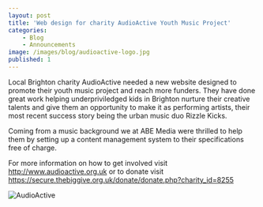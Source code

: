 ```yaml
---
layout: post
title: 'Web design for charity AudioActive Youth Music Project'
categories:
    - Blog
    - Announcements
image: /images/blog/audioactive-logo.jpg
published: 1
---
```

Local Brighton charity AudioActive needed a new website designed to promote their youth music project and reach more funders. They have done great work helping underpriviledged kids in Brighton nurture their creative talents and give them an opportunity to make it as performing artists, their most recent success story being the urban music duo Rizzle Kicks.

Coming from a music background we at ABE Media were thrilled to help them by setting up a content management system to their specifications free of charge.

For more information on how to get involved visit <http://www.audioactive.org.uk> or to donate visit <https://secure.thebiggive.org.uk/donate/donate.php?charity_id=8255>

![AudioActive](/images/blog/audioactive.jpg "AudioActive")